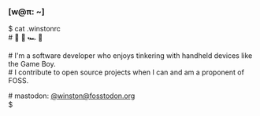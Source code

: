 ### [w@π: ~]

$ cat .winstonrc   
\# 🌱 👾 🏎️ 🎾 <img src="https://user-images.githubusercontent.com/71997294/211171123-b37382b5-306d-4925-887f-20a9ec2dcf4f.png" height="15"> <img src="https://user-images.githubusercontent.com/71997294/211171148-bdcbe299-04f6-43d2-97fe-2548e0ca848e.png" height="15">
    
\# I'm a software developer who enjoys tinkering with handheld devices like the Game Boy.  
\# I contribute to open source projects when I can and am a proponent of FOSS.

\# mastodon: [@winston@fosstodon.org](https://fosstodon.org/@winston)  
$ <img src="https://user-images.githubusercontent.com/71997294/211171023-9646ad14-3c19-4170-b415-740d47f8ed80.png" height="15">

<!--

Here are some ideas to get you started:

- 🔭 I’m currently working on ...
- 🌱 I’m currently learning ...
- 👯 I’m looking to collaborate on ...
- 🤔 I’m looking for help with ...
- 💬 Ask me about ...
- 📫 How to reach me: ...
- 😄 Pronouns: ...
- ⚡ Fun fact: ...
-->
